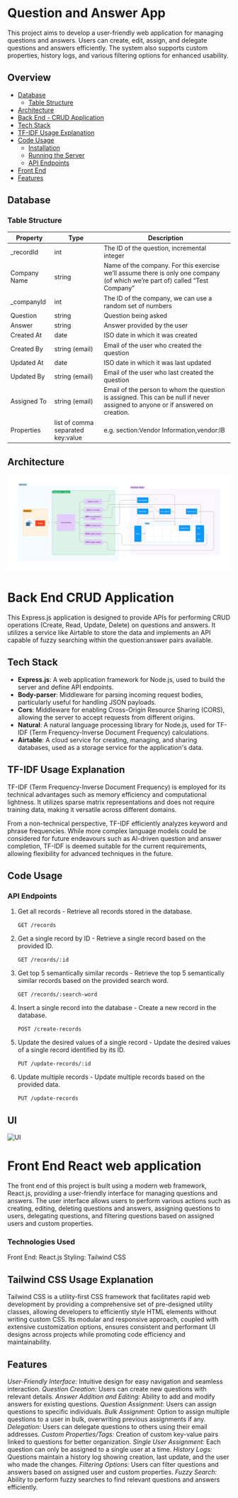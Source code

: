 # Question and Answer App
This project aims to develop a user-friendly web application for managing questions and answers. Users can create, edit, assign, and delegate questions and answers efficiently. The system also supports custom properties, history logs, and various filtering options for enhanced usability.

## Overview
- [Database](#database)
  - [Table Structure](#table-structure)
- [Architecture](#architecture)
- [Back End - CRUD Application](#Back-End-CRUD-Application)
- [Tech Stack](#tech-stack)
- [TF-IDF Usage Explanation](#tf-idf-usage-explanation)
- [Code Usage](#code-usage)
  - [Installation](#installation)
  - [Running the Server](#running-the-server)
  - [API Endpoints](#api-endpoints)
- [Front End](#front-end-React-web-Application)
- [Features](#features)


## Database
### Table Structure

| Property        | Type               | Description                                                                                            |
|-----------------|--------------------|--------------------------------------------------------------------------------------------------------|
| _recordId       | int                | The ID of the question, incremental integer                                                           |
| Company Name    | string             | Name of the company. For this exercise we’ll assume there is only one company (of which we’re part of) called “Test Company” |
| _companyId      | int                | The ID of the company, we can use a random set of numbers                                             |
| Question        | string             | Question being asked                                                                                   |
| Answer          | string             | Answer provided by the user                                                                           |
| Created At      | date               | ISO date in which it was created                                                                      |
| Created By      | string (email)     | Email of the user who created the question                                                            |
| Updated At      | date               | ISO date in which it was last updated                                                                 |
| Updated By      | string (email)     | Email of the user who last created the question                                                       |
| Assigned To     | string (email)     | Email of the person to whom the question is assigned. This can be null if never assigned to anyone or if answered on creation. |
| Properties      | list of comma separated key:value | e.g. section:Vendor Information,vendor:IB                                                            |


## Architecture
![Architecture](Architecture.png)

# Back End CRUD Application
This Express.js application is designed to provide APIs for performing CRUD operations (Create, Read, Update, Delete) on questions and answers. It utilizes a service like Airtable to store the data and implements an API capable of fuzzy searching within the question:answer pairs available.

## Tech Stack
- **Express.js**: A web application framework for Node.js, used to build the server and define API endpoints.
- **Body-parser**: Middleware for parsing incoming request bodies, particularly useful for handling JSON payloads.
- **Cors**: Middleware for enabling Cross-Origin Resource Sharing (CORS), allowing the server to accept requests from different origins.
- **Natural**: A natural language processing library for Node.js, used for TF-IDF (Term Frequency-Inverse Document Frequency) calculations.
- **Airtable**: A cloud service for creating, managing, and sharing databases, used as a storage service for the application's data.

## TF-IDF Usage Explanation
TF-IDF (Term Frequency-Inverse Document Frequency) is employed for its technical advantages such as memory efficiency and computational lightness. It utilizes sparse matrix representations and does not require training data, making it versatile across different domains.

From a non-technical perspective, TF-IDF efficiently analyzes keyword and phrase frequencies. While more complex language models could be considered for future endeavours such as AI-driven question and answer completion, TF-IDF is deemed suitable for the current requirements, allowing flexibility for advanced techniques in the future.


## Code Usage

### API Endpoints
1. Get all records - Retrieve all records stored in the database.
    ```
    GET /records
    ```

2. Get a single record by ID - Retrieve a single record based on the provided ID.
    ```
    GET /records/:id
    ```

3. Get top 5 semantically similar records - Retrieve the top 5 semantically similar records based on the provided search word.
    ```
    GET /records/:search-word
    ```

4. Insert a single record into the database - Create a new record in the database.
    ```
    POST /create-records
    ```

5. Update the desired values of a single record - Update the desired values of a single record identified by its ID.
    ```
    PUT /update-records/:id
    ```

6. Update multiple records - Update multiple records based on the provided data.
    ```
    PUT /update-records
    ```

## UI
![UI](UI.jpge)

# Front End React web application
The front end of this project is built using a modern web framework, React.js, providing a user-friendly interface for managing questions and answers. The user interface allows users to perform various actions such as creating, editing, deleting questions and answers, assigning questions to users, delegating questions, and filtering questions based on assigned users and custom properties.

### Technologies Used
Front End: React.js
Styling: Tailwind CSS 

## Tailwind CSS Usage Explanation
Tailwind CSS is a utility-first CSS framework that facilitates rapid web development by providing a comprehensive set of pre-designed utility classes, allowing developers to efficiently style HTML elements without writing custom CSS. Its modular and responsive approach, coupled with extensive customization options, ensures consistent and performant UI designs across projects while promoting code efficiency and maintainability.

## Features
*User-Friendly Interface:* Intuitive design for easy navigation and seamless interaction.
*Question Creation:* Users can create new questions with relevant details.
*Answer Addition and Editing:* Ability to add and modify answers for existing questions.
*Question Assignment:* Users can assign questions to specific individuals.
*Bulk Assignment:* Option to assign multiple questions to a user in bulk, overwriting previous assignments if any.
*Delegation:* Users can delegate questions to others using their email addresses.
*Custom Properties/Tags:* Creation of custom key-value pairs linked to questions for better organization.
*Single User Assignment:* Each question can only be assigned to a single user at a time.
*History Logs:* Questions maintain a history log showing creation, last update, and the user who made the changes.
*Filtering Options:* Users can filter questions and answers based on assigned user and custom properties.
*Fuzzy Search:* Ability to perform fuzzy searches to find relevant questions and answers efficiently.


